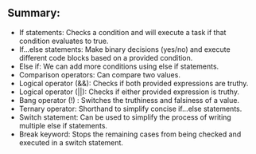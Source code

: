 ## Summary:

* If statements:          Checks a condition and will execute a task if that condition evaluates to true.
* If...else statements:   Make binary decisions (yes/no) and execute different code blocks based on a provided condition.
* Else if:                We can add more conditions using else if statements.
* Comparison operators:   Can compare two values.
* Logical operator (&&):  Checks if both provided expressions are truthy.
* Logical operator (||):  Checks if either provided expression is truthy.
* Bang operator    (!) :  Switches the truthiness and falsiness of a value.
* Ternary operator:       Shorthand to simplify concise if...else statements.
* Switch statement:       Can be used to simplify the process of writing multiple else if statements. 
* Break keyword:          Stops the remaining cases from being checked and executed in a switch statement.